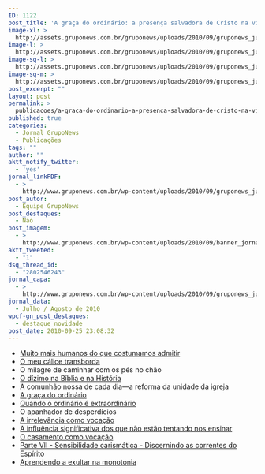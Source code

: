 ```yaml
---
ID: 1122
post_title: 'A graça do ordinário: a presença salvadora de Cristo na vida comum'
image-xl: >
  http://assets.gruponews.com.br/gruponews/uploads/2010/09/gruponews_julho-agosto_2010-capa.jpg
image-l: >
  http://assets.gruponews.com.br/gruponews/uploads/2010/09/gruponews_julho-agosto_2010-capa-960x720.jpg
image-sq-l: >
  http://assets.gruponews.com.br/gruponews/uploads/2010/09/gruponews_julho-agosto_2010-capa.jpg
image-sq-m: >
  http://assets.gruponews.com.br/gruponews/uploads/2010/09/gruponews_julho-agosto_2010-capa-720x720.jpg
post_excerpt: ""
layout: post
permalink: >
  publicacoes/a-graca-do-ordinario-a-presenca-salvadora-de-cristo-na-vida-comum.html
published: true
categories:
  - Jornal GrupoNews
  - Publicações
tags: ""
author: ""
aktt_notify_twitter:
  - 'yes'
jornal_linkPDF:
  - >
    http://www.gruponews.com.br/wp-content/uploads/2010/09/gruponews_julho-agosto_2010-final-site.pdf
post_autor:
  - Equipe GrupoNews
post_destaques:
  - Nao
post_imagem:
  - >
    http://www.gruponews.com.br/wp-content/uploads/2010/09/banner_jornalagosto.jpg
aktt_tweeted:
  - "1"
dsq_thread_id:
  - "2802546243"
jornal_capa:
  - >
    http://www.gruponews.com.br/wp-content/uploads/2010/09/gruponews_julho-agosto_2010-capa.jpg
jornal_data:
  - Julho / Agosto de 2010
wpcf-gn_post_destaques:
  - destaque_novidade
post_date: 2010-09-25 23:08:32
---
```

- <a href="http://www.gruponews.com.br/2010/07/muito-mais-humanos-do-que-costumamos-admitir.html">Muito mais humanos do que costumamos admitir</a>
- <a href="http://www.gruponews.com.br/2010/07/o-meu-calice-transborda.html">O meu cálice transborda</a>
- O milagre de caminhar com os pés no chão
- <a href="http://www.gruponews.com.br/2010/07/o-dizimo-na-biblia-e-na-historia.html">O dízimo na Bíblia e na História</a>
- A comunhão nossa de cada dia—a reforma da unidade da igreja
- <a href="http://www.gruponews.com.br/2010/07/a-graca-do-ordinario.html">A graça do ordinário</a>
- <a href="http://www.gruponews.com.br/2010/07/quando-o-ordinario-e-extraordinario.html">Quando o ordinário é extraordinário</a>
- O apanhador de desperdícios
- <a href="http://www.gruponews.com.br/2010/07/a-irrelevancia-como-vocacao.html">A irrelevância como vocação</a>
- <a href="http://www.gruponews.com.br/2010/07/a-influencia-significativa-dos-que-nao-estao-tentando-nos-ensinar.html">A influência significativa dos que não estão tentando nos ensinar</a>
- <a href="http://www.gruponews.com.br/2010/07/o-casamento-como-vocacao.html">O casamento como vocação</a>
- <a href="http://www.gruponews.com.br/2010/07/sensibilidade-carismatica-discernindo-as-correntes-do-espirito.html">Parte VII - Sensibilidade carismática - Discernindo as correntes do Espírito</a>
- <a href="http://www.gruponews.com.br/2010/07/aprendendo-a-exultar-na-monotonia.html">Aprendendo a exultar na monotonia</a>